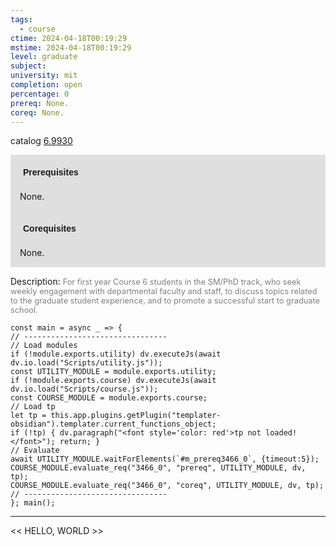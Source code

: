 ```yaml
---
tags:
  - course
ctime: 2024-04-18T00:19:29
mstime: 2024-04-18T00:19:29
level: graduate
subject: 
university: mit
completion: open
percentage: 0
prereq: None.
coreq: None.
---
```


catalog [6.9930](http://student.mit.edu/catalog/m6e.html#6.9930)

<span style="display: block; padding: 15px; background-color: rgb(100, 100, 100, 0.2);"><font id="m_prereq3466_0" style="display: block; font-family: Arial, sans-serif; font-weight: bold; padding: 5px">Prerequisites</font><br><span id="prereq3466_0">None.</span></span>
<span style="display: block; padding: 15px; background-color: rgb(100, 100, 100, 0.2);"><font id="m_coreq3466_0" style="display: block; font-family: Arial, sans-serif; font-weight: bold; padding: 5px">Corequisites</font><br><span id="coreq3466_0">None.</span></span>

<font style="">Description:</font>
<font style="color: grey; font-size: 0.8rem;">For first year Course 6 students in the SM/PhD track, who seek weekly engagement with departmental faculty and staff, to discuss topics related to the graduate student experience, and to promote a successful start to graduate school.</font>

```dataviewjs
const main = async _ => {
// --------------------------------
// Load modules
if (!module.exports.utility) dv.executeJs(await dv.io.load("Scripts/utility.js"));
const UTILITY_MODULE = module.exports.utility;
if (!module.exports.course) dv.executeJs(await dv.io.load("Scripts/course.js"));
const COURSE_MODULE = module.exports.course;
// Load tp
let tp = this.app.plugins.getPlugin("templater-obsidian").templater.current_functions_object;
if (!tp) { dv.paragraph("<font style='color: red'>tp not loaded!</font>"); return; }
// Evaluate
await UTILITY_MODULE.waitForElements(`#m_prereq3466_0`, {timeout:5});
COURSE_MODULE.evaluate_req("3466_0", "prereq", UTILITY_MODULE, dv, tp);
COURSE_MODULE.evaluate_req("3466_0", "coreq", UTILITY_MODULE, dv, tp);
// --------------------------------
}; main();
```

---

<< HELLO, WORLD >>
